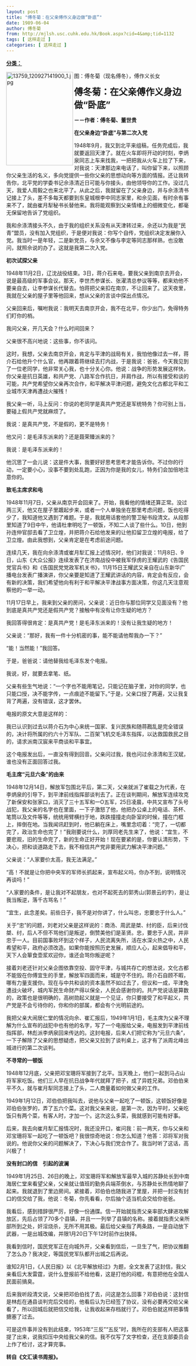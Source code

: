 ```yaml
---
layout: post
title: "傅冬菊：在父亲傅作义身边做“卧底”"
date: 1989-06-04
author: 傅冬菊
from: http://mjlsh.usc.cuhk.edu.hk/Book.aspx?cid=4&amp;tid=1132
tags: [ 这样走过 ]
categories: [ 这样走过 ]
---
```


<div style="margin: 15px 10px 10px 0px;">
<div>
<span id="ctl00_ContentPlaceHolder1_chapter1_SubjectLabel" style="font-weight:bold;text-decoration:underline;">
   分类：
  </span>
</div>
<p>
<img align="left" alt="13759_120927141900_1.jpg" border="0" height="250" src="https://i.imgur.com/ltwGGso.jpeg" width="179"/>
</p>
<p>
</p>
<p>
  图：傅冬菊（现名傅冬），傅作义长女
 </p>
<p>
</p>
<p>
<strong>
<font size="5">
    傅冬菊：在父亲傅作义身边做“卧底”
   </font>
</strong>
</p>
<p>
<strong>
   －－作者：傅冬菊、董世贵
  </strong>
</p>
<p>
<strong>
   在父亲身边“卧底”与第二次入党
  </strong>
</p>
<p>
  1948年9月，我又到北平来组稿，任务完成后，我就要返回天津了。就在火车即将开动的时刻，李炳泉同志上车来找我，一把把我从火车上拉了下来，对我说：天津那边来电话了，叫你留下来，以照顾你父亲生活的名义，多向党提供一些你父亲的思想动向等方面的情报。还让我转告你，北平党的学委书记佘涤清近日可能与你接头，由他领导你的工作。没过几天，我爱人周毅之也来北平了。从此之后，我就留在了父亲身边，并与佘涤清书记接上了头，差不多每天都要到东皇城根李中同志家里，和佘见面，有时佘有事来不了，就由崔月犁秘书长替他来。我将能观察到父亲情绪上的细微变化，都毫无保留地告诉了党组织。
 </p>
<p>
  我和佘涤清接头不久，由于我的组织关系没有从天津转过来，佘还以为我是“民青”盟员，没有加入党组织，于是便对我说：你写个自传，党组织决定发展你入党。我当时一是年轻，二是新党员，与佘又不像与李定等同志那样熟，也没敢问，就照佘说的办了。这就是我第二次入党。
 </p>
<p>
<strong>
   初次试探父亲
  </strong>
</p>
<p>
  1948年11月2日，辽沈战役结束。3日，蒋介石来电，要我父亲到南京去开会，说是最高级的军事会议。那天，李世杰参谋长、张濯清总参议等等，都来劝他不要亲自去，让李参谋长代替去。怕蒋把父亲扣在南京，不让回来了。这天夜里，我就在父亲的屋子里等他回来，想从父亲的言谈中探出点情况。
 </p>
<p>
  父亲回来后，嘱咐我说：我明天去南京开会，我不在北平，你少出门，免得特务们盯你的梢。
 </p>
<p>
  我问父亲，开几天会？什么时间回来？
 </p>
<p>
  父亲很不高兴地说：这些事，你不该问。
 </p>
<p>
  这时，我想，父亲去南京开会，肯定与平津的战局有关，我怕他像过去一样，蒋介石给他升个什么官，他再跟着蒋继续去打内战，于是我说：爸爸，今天我见到了一位老同学，他非常关心我，也十分关心你。他说：战争的形势发展这样快，你父亲是抗日英雄，和共产党、八路军合作抗日，并肩作战，所以有接受和谈的可能，共产党希望你父亲再次合作，和平解决平津问题，避免文化古都北平和工业城市天津再遭战火摧残！
 </p>
<p>
  我父亲一听，马上反问：你说的老同学是真共产党还是军统特务？你可别上当，要碰上假共产党就麻烦了。
 </p>
<p>
  我说：是真共产党，不是假的，更不是特务！
 </p>
<p>
  他又问：是毛泽东派来的？还是聂荣臻派来的？
 </p>
<p>
  我说：是毛泽东派来的！
 </p>
<p>
  他沉思了一会儿说：这是件大事，我要好好思考思考才能告诉你。不过你的行动，一定要小心，没事不要到处乱跑，正因为你是我的女儿，特务们会加倍地注意你的。
 </p>
<p>
<strong>
   致毛主席求和电
  </strong>
</p>
<p>
  1948年11月7日，父亲从南京开会回来了。开始，我看他的情绪还算正常。没过两三天，他又在屋子里踱起步来，或者一个人单独坐在那里考虑问题，饭也吃得少了，我知道他又遇到了难题。于是，我就用话套他的警卫秘书段清文。从段那里知道了9日中午，他请杜聿明吃了一顿饭，不知二人谈了些什么。10日，他到孙连仲官邸去看了卫立煌，并把蒋介石给他发来的让他扣留卫立煌的电报，给了卫立煌。由此我想到，父亲肯定是在考虑前途问题。
 </p>
<p>
  连续几天，我在向佘涤清或崔月犁汇报上述情况时，他们对我说：11月8日、9日，山东《大众公报》连续发表了在济南战役中被我军俘虏的王耀武的《告国民党官兵书》和《告国民党党政军机关书》，11月15日王耀武又亲自在山东新华广播电台发表广播演讲，你父亲要是知道了王耀武讲话的内容，肯定会有反应，会有新的决策，我们希望他向有利于和平解决平津战事方面决策，你这几天注意观察他的一举一动。
 </p>
<p>
  11月17日早上，我来到父亲的房问，父亲说：近日你与那位同学又见面没有？他到底是真共产党还是假共产党？接触中有没有让你生疑的地方？
 </p>
<p>
  我回答得很肯定：是真共产党！是毛泽东派来的！没有让我生疑的地方！
 </p>
<p>
  父亲说：“那好，我有一件十分机密的事，能不能请他帮我办一下？”
 </p>
<p>
  “能！当然能！”我回答。
 </p>
<p>
  于是，爸爸说：请他替我给毛泽东发个电报。
 </p>
<p>
  我说，好，就要去拿笔、纸。
 </p>
<p>
  父亲有些生气地说：“一个字也不能用笔记，只能记在脑子里，对你的同学，也只能口授，决不能字传，一点痕迹不能留下。”于是，父亲口授了两遍，又让我复背了两遍，没有错误，这才罢休。
 </p>
<p>
  电报的原文大意是这样的：
 </p>
<p>
  我已认识到过去以蒋介石为中心来统一国家、复兴民族和随蒋戡乱是完全错误的，决计将所属的约六十万军队、二百架飞机交毛泽东指挥，以达救国救民之目的，请求派南汉宸来平商谈和平事宜。
 </p>
<p>
  这个电报发出后，一直没有得到回音。父亲问过我，我也问过佘涤清和王汉斌，谁也没有正面回答过我。
 </p>
<p>
<strong>
   毛主席“元旦六条”的由来
  </strong>
</p>
<p>
  1948年12月14日，解放军包围北平后，第二天，父亲就派了崔载之为代表，在李炳泉的引导下，到平津前线指挥部谈判去了。正在谈判期间，解放军连续攻克了新保安和张家口，消灭了三十五军和一O五军，25日凌晨，中共又宣布了头号战犯，我父亲的名字也在里面，一下子激怒了他，他把办公桌上的电话、茶杯、笔筒以及文件等等，统统用臂横扫于地，跌跌撞撞走向卧室的时候，撞在门框上，摔倒在地。当我闻讯赶到时，他已躺在床上，嘴里念叨着：“完了，一切都完了，政治生命也完了！”我刚要说什么，刘厚同老先生来了，他说：“宜生，不要悲观，旧的生命完了，新的生命正好开始！现在要紧的是，你要认清形势，下决心，把和谈道路走下去，我不相信共产党非要用武力解决平津问题。”
 </p>
<p>
  父亲说：“人家要价太高，我无法满足。”
 </p>
<p>
  “高！不就是让你把中央军的军师长抓起来，宣布起义吗，你办不到，说明情况再谈吗！”
 </p>
<p>
  “人家要的条件，是让我对不起朋友，也对不起死去的郭秀山(郭景云的字)，是让我当叛逆，落千古骂名！”
 </p>
<p>
  “宜生，此念差矣。前些日子，我不是对你讲了，什么叫忠，忠要忠于什么人。”
 </p>
<p>
  关于“忠”的问题，刘老对父亲是这样说的：商汤、周武是桀、纣的臣，后来讨伐桀、纣，后人不但不骂他们是叛逆，倒赞美他们是圣贤。忠，要忠于人民，并非忠于一人。目前国事败坏到这个样子，人民流离失所，活在水深火热之中，人民希望和平，政府必须改造。如果你能按照历史发展，顺应人心，起来倡导和平，天下人会箪食壶浆欢迎你，谁还会骂你叛逆呢？
 </p>
<p>
  接着刘老还针对父亲企图依靠空投、固守平津，与城共存亡的想法说，文化古都不能毁在你傅宜生的手里，解放军四面而来，城是守不住的。蒋介石自顾不暇，哪有力量支援你。现在与中共和谈的资本虽然不如过去了，但议和一成，平津免遭战火破坏，城内军民生命财产得以保全，人民会感谢你的。共产党说话是算数的，政策也是很明确的，高树勋起义就是一个见证，你只要接受了和平起义，共产党是不会亏待你的，你和你的部属，都会有个光明前途的。
 </p>
<p>
  我把父亲大闹居仁堂的情况向佘、崔汇报后，1949年1月1日，毛主席为父亲不理解为什么宣布的战犯中也有他的名字，写了一个电报给父亲，电报发到平津前线指挥部，林彪派李炳泉回来传达的。这封电报，后来人们把它称为“元旦六条”，一下子解除了父亲的思想疑虑，把父亲又拉到了谈判桌上，这才有了派周北峰出城进行的第二次谈判。
 </p>
<p>
<strong>
   不寻常的一顿饭
  </strong>
</p>
<p>
  1948年12月底，父亲把邓宝珊将军接到了北平。当天晚上，他们一起到马占山将军家吃饭。他们三人早在抗日战争年代就拜了把子，成了异姓兄弟。邓伯伯来平不久，就与崔月犁同志接上了头，二人商量着如何做父亲的工作。
 </p>
<p>
  1949年1月12日，邓伯伯把我叫去，说他与父亲一起吃了一顿饭，这顿饭好像是邓伯伯张罗的，弄了五六个菜。这对我父亲来说，是第一次，因为平时，父亲吃饭只有两个菜，有客人时，才加一个。这次这么多菜，我就感到可能有好事。
 </p>
<p>
  后来，我去向崔月犁汇报情况时，我还没开口，崔问我：前一两天，你与父亲和邓宝珊将军一起吃了一顿饭吧？我很惊奇地说：你怎么知道？他答：邓将军对我说的。他说你父亲的问题解决了，下决心与我们党合作了。我当时听了这话，高兴极了！
 </p>
<p>
<strong>
   没有封口的信　引起的波澜
  </strong>
</p>
<p>
  1949年1月25日、26日的晚上，邓宝珊将军和解放军最早入城的苏静处长到中南海居仁堂来看望父亲，父亲就让值班的勤务兵端茶倒水，与苏静处长热情地聊了起来。我就退到了里边房间。紧接着，邓伯伯也随我进了里屋，并把一封没有封口的信交给了我，他说：冬菊，你先看看，尔后抽个适当机会交给你爸爸。
 </p>
<p>
  我看后，感到措辞很严厉，好像一份通牒。信一开始就指责父亲率部大肆进攻解放区，先后占领了70多个县镇，并且一一列举了县镇的名称。接着就指责父亲所部所到之处，奸淫烧杀，无所不用其极。最后给父亲指了两条路，一是自动放下武器，一是出城改编，并限1月20日下午12时前作出抉择。
 </p>
<p>
  我看到信时，国民党军正在向城外开，父亲看到信后，一旦生了气，把协议推翻了怎么办？我决定，等国民党军队都开出城之后再说。
 </p>
<p>
  谁知2月1日，《人民日报》以《北平解放经过》为题，全文发表了这封信，我父亲看后大发雷霆，说什么登报前不给他看，这是打他的闷棍，有意把他在全国人民面前搞臭。
 </p>
<p>
  后来我听段清文说，父亲把邓伯伯找了去，问这是怎么回事？邓伯伯说：这封信是林彪在通县谈判完后交给的，他看后认为已经签了协议，没有必要再交给父亲看了，所以回城后就把信交给我，让我收起来存档就行了。邓伯伯就这样把事情搪塞了过去。
 </p>
<p>
  可是这件事并没有到此结束，1953年“三反”“五反”时，我所在的支部有人把这事提了出来，说我扣压中央给我父亲的信。我不仅写了文字检查，还在支部委员会上作了检讨，这才算完事。
 </p>
<p>
<strong>
   转自《文汇读书周报》。
  </strong>
</p>
</div>
